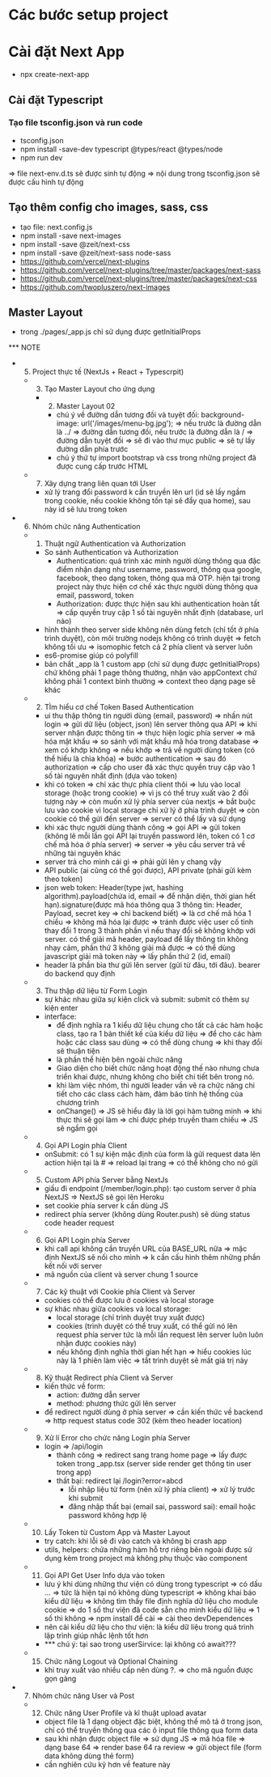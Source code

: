 # Các bước setup project

# Cài đặt Next App
- npx create-next-app

## Cài đặt Typescript

### Tạo file tsconfig.json và run code
- tsconfig.json
- npm install -save-dev typescript @types/react @types/node
- npm run dev

=> file next-env.d.ts sẽ được sinh tự động
=> nội dung trong tsconfig.json sẽ được cấu hình tự động

## Tạo thêm config cho images, sass, css
- tạo file: next.config.js
- npm install -save next-images
- npm install -save @zeit/next-css
- npm install -save @zeit/next-sass node-sass
- https://github.com/vercel/next-plugins
- https://github.com/vercel/next-plugins/tree/master/packages/next-sass
- https://github.com/vercel/next-plugins/tree/master/packages/next-css
- https://github.com/twopluszero/next-images

## Master Layout
- trong ./pages/_app.js chỉ sử dụng được getInitialProps


*** NOTE

- 5. Project thực tế (NextJs + React + Typescrpit)
  - 3. Tạo Master Layout cho ứng dụng
    - 2. Master Layout 02
      - chú ý về đường dẫn tương đối và tuyệt đối: background-image: url('/images/menu-bg.jpg'); => nếu trước là đường dẫn là ../ => đường dẫn tương đối, nếu trước là đường dẫn là / => đường dẫn tuyệt đối => sẽ đi vào thư mục public => sẽ tự lấy đường dẫn phía trước
      - chú ý thứ tự import bootstrap và css trong những project đã được cung cấp trước HTML
  - 7. Xây dựng trang liên quan tới User
    - xử lý trang đổi password k cần truyền lên url (id sẽ lấy ngầm trong cookie, nếu cookie không tồn tại sẽ đẩy qua home), sau này id sẽ lưu trong token
- 6. Nhóm chức năng Authentication
  - 1. Thuật ngữ Authentication và Authorization
    - So sánh Authentication và Authorization
      - Authentication: quá trình xác minh người dùng thông qua đặc điểm nhận dạng như username, password, thông qua google, facebook, theo dạng token, thông qua mã OTP. hiện tại trong project này thực hiện cơ chế xác thực người dùng thông qua email, password, token
      - Authorization: được thực hiện sau khi authentication hoàn tất => cấp quyền truy cập 1 số tài nguyên nhất định (database, url nào)
    - hình thành theo server side không nên dùng fetch (chỉ tốt ở phía trình duyệt), còn môi trường nodejs không có trình duyệt => fetch không tối ưu => isomophic fetch cả 2 phía client và server luôn
    - es6-promise giúp có polyfill
    - bản chất _app là 1 custom app (chỉ sử dụng được getInitialProps) chứ không phải 1 page thông thường, nhận vào appContext chứ không phải 1 context bình thường => context theo dạng page sẽ khác
  - 2. TÌm hiểu cơ chế Token Based Authentication
    - ui thu thập thông tin người dùng (email, password) => nhấn nút login => gửi dữ liệu (object, json) lên server thông qua API => khi server nhận được thông tin => thực hiện logic phía server => mã hóa mật khẩu => so sánh với mật khẩu mã hóa trong database => xem có khớp không => nếu khớp => trả về người dùng token (có thể hiểu là chìa khóa) => bước authentication => sau đó authorization => cấp cho user đã xác thực quyền truy cập vào 1 số tài nguyên nhất định (dựa vào token)
    - khi có token => chỉ xác thực phía client thôi => lưu vào local storage (hoặc trong cookie) => vì js có thể truy xuất vào 2 đối tượng này => còn muốn xử lý phía server của nextjs => bắt buộc lưu vào cookie vì local storage chỉ xử lý ở phía trình duyệt => còn cookie có thể gửi đến server => server có thể lấy và sử dụng
    - khi xác thực người dùng thành công => gọi API => gửi token (không lẽ mỗi lần gọi API lại truyền password lên, token có 1 cơ chế mã hóa ở phía server) => server => yêu cầu server trả về những tài nguyên khác
    - server trả cho mình cái gì => phải gửi lên y chang vậy
    - API public (ai cũng có thể gọi được), API private (phải gửi kèm theo token)
    - json web token: Header(type jwt, hashing algorithm).payload(chứa id, email => để nhận diện, thời gian hết hạn).signature(được mã hóa thông qua 3 thông tin: Header, Payload, secret key => chỉ backend biết) => là cơ chế mã hóa 1 chiều => không mã hóa lại được => tránh được việc user cố tình thay đổi 1 trong 3 thành phần vì nếu thay đổi sẽ không khớp với server. có thể giải mã header, payload để lấy thông tin không nhạy cảm, phần thứ 3 không giải mã được => có thể dùng javascript giải mã token này => lấy phần thứ 2 (id, email)
    - header là phần bìa thư gửi lên server (gửi từ đâu, tới đâu). bearer do backend quy định
  - 3. Thu thập dữ liệu từ Form Login
    - sự khác nhau giữa sự kiện click và submit: submit có thêm sự kiện enter
    - interface:
      - để định nghĩa ra 1 kiểu dữ liệu chung cho tất cả các hàm hoặc class, tạo ra 1 bản thiết kế của kiểu dữ liệu => để cho các hàm hoặc các class sau dùng => có thể dùng chung => khi thay đổi sẽ thuận tiện
      - là phần thể hiện bên ngoài chức năng
      - Giao diện cho biết chức năng hoạt động thế nào nhưng chưa triển khai được, nhưng không cho biết chi tiết bên trong nó.
      - khi làm việc nhóm, thì người leader vần vẽ ra chức năng chi tiết cho các class cách hàm, đảm bảo tính hệ thống của chương trình
      - onChange() => JS sẽ hiểu đây là lời gọi hàm tường minh => khi thực thi sẽ gọi làm => chỉ được phép truyền tham chiếu => JS sẽ ngầm gọi
  - 4. Gọi API Login phía Client
    - onSubmit: có 1 sự kiện mặc định của form là gửi request data lên action hiện tại là # => reload lại trang => có thể không cho nó gửi
  - 5. Custom API phía Server bằng NextJs
    - giấu đi endpoint (/member/login.php): tạo custom server ở phía NextJS => NextJS sẽ gọi lên Heroku
    - set cookie phía server k cần dùng JS
    - redirect phía server (không dùng Router.push) sẽ dùng status code header request
  - 6. Gọi API Login phía Server
    - khi call api không cần truyền URL của BASE_URL nữa => mặc định NextJS sẽ nối cho mình => k cần cấu hình thêm những phần kết nối với server
    - mã nguồn của client và server chung 1 source
  - 7. Các kỹ thuật với Cookie phía Client và Server
    - cookies có thể được lưu ở cookies và local storage
    - sự khác nhau giữa cookies và local storage:
      - local storage (chỉ trình duyệt truy xuất được)
      - cookies (trình duyệt có thể truy xuất, có thể gửi nó lên request phía server tức là mỗi lần request lên server luôn luôn nhận được cookies này)
      - nếu không định nghĩa thời gian hết hạn => hiểu cookies lúc này là 1 phiên làm việc => tắt trình duyệt sẽ mất giá trị này
  - 8. Kỹ thuật Redirect phía Client và Server
    - kiến thức về form:
      - action: đường dẫn server
      - method: phương thức gửi lên server
    - để redirect người dùng ở phía server => cần kiến thức về backend => http request status code 302 (kèm theo header location)
  - 9. Xử lí Error cho chức năng Login phía Server
    - login => /api/login
      - thành công
        => redirect sang trang home page
        => lấy được token trong _app.tsx (server side render get thông tin user trong app)
      - thất bại: redirect lại /login?error=abcd
        - lỗi nhập liệu từ form (nên xử lý phía client) => xử lý trước khi submit
        - đăng nhập thất bại (email sai, password sai): email hoặc password không hợp lệ
  - 10. Lấy Token từ Custom App và Master Layout
    - try catch: khi lỗi sẽ đi vào catch và không bị crash app
    - utils, helpers: chứa những hàm hỗ trợ riêng bên ngoài được sử dụng kèm trong project mà không phụ thuộc vào component
  - 11. Gọi API Get User Info dựa vào token
    - lưu ý khi dùng những thư viện có dùng trong typescript => có dấu ... => tức là hiện tại nó không dùng typescript => không khai báo kiểu dữ liệu => không tìm thấy file định nghĩa dữ liệu cho module cookie => do 1 số thư viện đã code sẵn cho mình kiểu dữ liệu => 1 số thì không => npm install để cài => cài theo devDependences
    - nên cài kiểu dữ liệu cho thư viện: là kiểu dữ liệu trong quá trình lập trình giúp nhắc lệnh tốt hơn
    - *** chú ý: tại sao trong userSirvice: lại không có await???
  - 15. Chức năng Logout và Optional Chaining
    - khi truy xuất vào nhiều cấp nên dùng ?. => cho mã nguồn được gọn gàng
- 7. Nhóm chức năng User và Post
  - 12. Chức năng User Profile và kĩ thuật upload avatar
    - object file là 1 dạng object đặc biệt, không thể mô tả ở trong json, chỉ có thể truyền thông qua các ô input file thông qua form data
    - sau khi nhận được object file => sử dụng JS => mã hóa file => dạng base 64 => render base 64 ra review => gửi object file (form data không dùng thẻ form)
    - cần nghiên cứu kỹ hơn về feature này